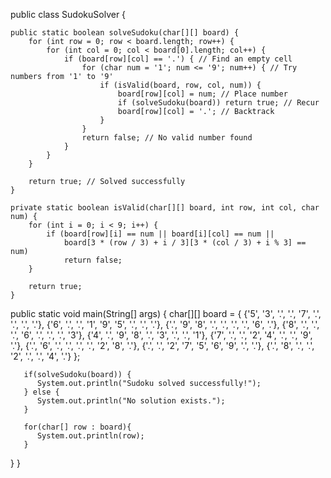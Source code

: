 public class SudokuSolver {

    public static boolean solveSudoku(char[][] board) {
        for (int row = 0; row < board.length; row++) {
            for (int col = 0; col < board[0].length; col++) {
                if (board[row][col] == '.') { // Find an empty cell
                    for (char num = '1'; num <= '9'; num++) { // Try numbers from '1' to '9'
                        if (isValid(board, row, col, num)) { 
                            board[row][col] = num; // Place number
                            if (solveSudoku(board)) return true; // Recur
                            board[row][col] = '.'; // Backtrack
                        }
                    }
                    return false; // No valid number found
                }
            }
        }
        
        return true; // Solved successfully
    }

    private static boolean isValid(char[][] board, int row, int col, char num) {
        for (int i = 0; i < 9; i++) { 
            if (board[row][i] == num || board[i][col] == num || 
                board[3 * (row / 3) + i / 3][3 * (col / 3) + i % 3] == num)
                return false;
        }
        
        return true;
    }

   public static void main(String[] args) { 
       char[][] board = { 
           {'5', '3', '.', '.', '7', '.', '.', '.', '.'}, 
           {'6', '.', '.', '1', '9', '5', '.', '.', '.'}, 
           {'.', '9', '8', '.', '.', '.', '.', '6', '.'}, 
           {'8', '.', '.', '.', '6', '.', '.', '.', '3'}, 
           {'4', '.', '9', '8', '.', '3', '.', '.', '1'}, 
           {'7', '.', '.', '2', '4', '.', '.', '9', '.'}, 
           {'.', '6', '.', '.', '.', '.', '2', '8', '.'}, 
           {'.', '.', '2', '7', '5', '6', '9', '.', '.'}, 
           {'.', '8', '.', '.', '2', '.', '.', '4', '.'} 
       };

       if(solveSudoku(board)) { 
          System.out.println("Sudoku solved successfully!"); 
       } else { 
          System.out.println("No solution exists."); 
       } 

       for(char[] row : board){ 
          System.out.println(row); 
       } 
   } 
}
 
